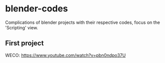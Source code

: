 # blender-codes
Complications of blender projects with their respective codes, focus on the 'Scripting' view.

## First project
WECO:  https://www.youtube.com/watch?v=pbn0ndpo37U

